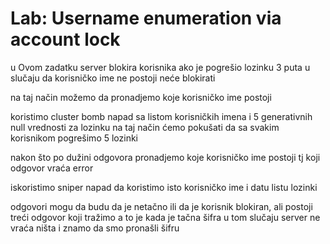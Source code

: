 # Lab: Username enumeration via account lock

u Ovom zadatku server blokira korisnika ako je pogrešio lozinku 3 puta
u slučaju da korisničko ime ne postoji neće blokirati

na taj način možemo da pronadjemo koje korisničko ime postoji

koristimo cluster bomb napad sa listom korisničkih imena
i 5 generativnih null vrednosti za lozinku na taj način ćemo pokušati da sa svakim korisnikom pogrešimo 5 lozinki

nakon što po dužini odgovora pronadjemo koje korisničko ime postoji tj koji odgovor vraća error

iskoristimo sniper napad da koristimo isto korisničko ime i datu listu lozinki

odgovori mogu da budu da je netačno ili da je korisnik blokiran, ali postoji treći odgovor koji tražimo a to je kada je tačna šifra
u tom slučaju server ne vraća ništa i znamo da smo pronašli šifru